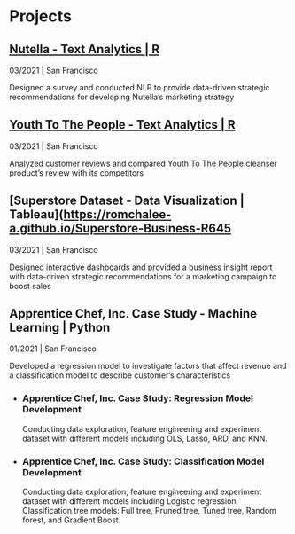 # Projects

## [Nutella - Text Analytics | R](https://romchalee-a.github.io/Nutella-Text-Analytics/)
03/2021 | San Francisco

Designed a survey and conducted NLP to provide data-driven strategic recommendations for developing Nutella’s marketing strategy

## [Youth To The People - Text Analytics | R](https://romchalee-a.github.io/YTTP-Text-Analytics/)
03/2021 | San Francisco

Analyzed customer reviews and compared Youth To The People cleanser product’s review with its competitors

## [Superstore Dataset - Data Visualization | Tableau](https://romchalee-a.github.io/Superstore-Business-R645
03/2021 | San Francisco

Designed interactive dashboards and provided a business insight report with data-driven strategic recommendations for a marketing campaign to boost sales

## Apprentice Chef, Inc. Case Study - Machine Learning | Python
01/2021 | San Francisco

Developed a regression model to investigate factors that affect revenue and a classification model to describe customer’s characteristics

  - ### Apprentice Chef, Inc. Case Study: Regression Model Development
    Conducting data exploration, feature engineering and experiment dataset with different models including OLS, Lasso, ARD, and KNN.

  - ### Apprentice Chef, Inc. Case Study: Classification Model Development
    Conducting data exploration, feature engineering and experiment dataset with different models including Logistic regression, Classification tree models: Full    tree, Pruned tree, Tuned tree, Random forest, and Gradient Boost.

